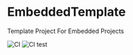 # EmbeddedTemplate
Template Project For Embedded Projects

![CI](https://github.com/alifiratari/EmbeddedTemplate/workflows/CI/badge.svg?branch=T-8)
![CI](https://scan.coverity.com/projects/20937/badge.svg?branch=T-8)
test
